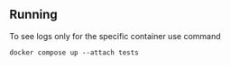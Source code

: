 ## Running
To see logs only for the specific container use command
```
docker compose up --attach tests
```